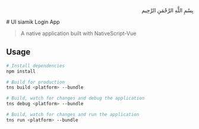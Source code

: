 <p align="right">
بِسْمِ اللَّهِ الرَّحْمَنِ الرَّحِيم 
</p>
# UI siamik Login App

> A native application built with NativeScript-Vue

## Usage

``` bash
# Install dependencies
npm install

# Build for production
tns build <platform> --bundle

# Build, watch for changes and debug the application
tns debug <platform> --bundle

# Build, watch for changes and run the application
tns run <platform> --bundle
```